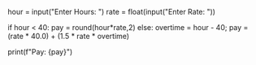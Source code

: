 hour = input("Enter Hours: ")
rate = float(input("Enter Rate: "))


if hour < 40:
    pay = round(hour*rate,2)
else:
    overtime = hour - 40;
    pay = (rate * 40.0) + (1.5 * rate * overtime)

print(f"Pay: {pay}")